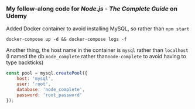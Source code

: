 ###  My follow-along code for *Node.js - The Complete Guide* on Udemy

Added Docker container to avoid installing MySQL, so rather than `npm start`
```
docker-compose up -d && docker-compose logs -f
```

Another thing, the host name in the container is `mysql` rather than `localhost` (I named the db `node_complete` rather than`node-complete` to avoid having to type backticks)
```javascript
const pool = mysql.createPool({
    host: 'mysql',
    user: 'root',
    database: 'node_complete',
    password: 'root_password'
});
```
